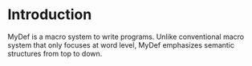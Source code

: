 Introduction
=======

MyDef is a macro system to write programs. Unlike conventional macro system that only focuses at word level, MyDef emphasizes semantic structures from top to down.

